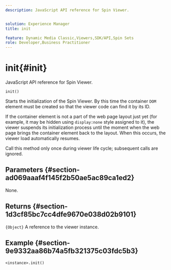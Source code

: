 ```yaml
---
description: JavaScript API reference for Spin Viewer.


solution: Experience Manager
title: init

feature: Dynamic Media Classic,Viewers,SDK/API,Spin Sets
role: Developer,Business Practitioner
---
```


# init{#init}

JavaScript API reference for Spin Viewer.

 `init()`

Starts the initialization of the Spin Viewer. By this time the container `DOM` element must be created so that the viewer code can find it by its ID.

If the container element is not a part of the web page layout just yet (for example, it may be hidden using `display:none` style assigned to it), the viewer suspends its initialization process until the moment when the web page brings the container element back to the layout. When this occurs, the viewer load automatically resumes.

Call this method only once during viewer life cycle; subsequent calls are ignored.

## Parameters {#section-ad069aaaf4f145f2b50ae5ac89ca1ed2}

None.

## Returns {#section-1d3cf85bc7cc4dfe9670e038d02b9101}

`{Object}` A reference to the viewer instance.

## Example {#section-9e9332aa86b74a5fb321375c03fdc5b3}

```
<instance>.init()
```


